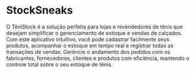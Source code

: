 # StockSneaks
O TêniStock é a solução perfeita para lojas e revendedores de tênis que desejam simplificar o gerenciamento de estoque e vendas de calçados. Com este aplicativo intuitivo, você pode cadastrar facilmente seus produtos, acompanhar o estoque em tempo real e registrar todas as transações de vendas. Gerêncie o andamento dos pedidos com os fabricantes, fornecedores, clientes e produtos com eficiência, mantendo o controle total sobre o seu estoque de tênis.
